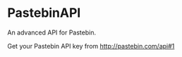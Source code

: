 PastebinAPI
===========

An advanced API for Pastebin.

Get your Pastebin API key from http://pastebin.com/api#1